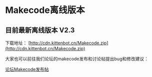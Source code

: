 # Makecode离线版本

## 目前最新离线版本 V2.3

下载地址： [http://cdn.kittenbot.cn/Makecode.zip](http://cdn.kittenbot.cn/Makecode.zip)


大家也可以前往我们论坛的makecode发布和讨论帖提出bug和修改建议：

[论坛Makecode发布帖](http://kittenbot.cn/bbs/forum.php?mod=viewthread&tid=156&extra=page%3D1)